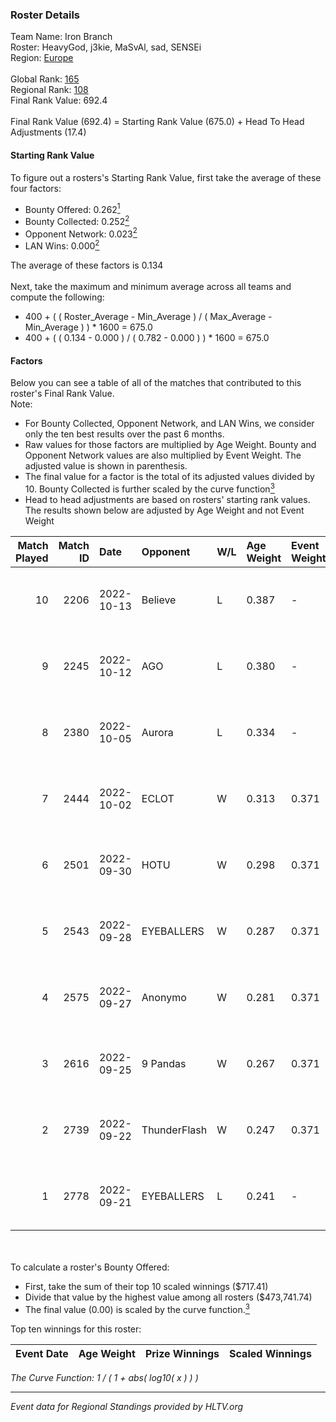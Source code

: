 ### Roster Details<br />
Team Name: Iron Branch<br />
Roster: HeavyGod, j3kie, MaSvAl, sad, SENSEi<br />
Region: [Europe]( ../standings_europe.md)<br />
<br />
Global Rank: [165](../standings_global.md)<br />
Regional Rank: [108]( ../standings_europe.md)<br />
Final Rank Value:  692.4<br />
<br />
Final Rank Value (692.4) = Starting Rank Value (675.0) + Head To Head Adjustments (17.4)<br />

#### Starting Rank Value<br />
To figure out a rosters's Starting Rank Value, first take the average of these four factors:<br />
- Bounty Offered: 0.262[<sup>1</sup>](#table2)
- Bounty Collected: 0.252[<sup>2</sup>](#table1)
- Opponent Network: 0.023[<sup>2</sup>](#table1)
- LAN Wins: 0.000[<sup>2</sup>](#table1)

The average of these factors is 0.134<br />
<br />
Next, take the maximum and minimum average across all teams and compute the following:<br />
- 400 + ( ( Roster_Average - Min_Average ) / ( Max_Average - Min_Average ) ) * 1600 = 675.0
- 400 + ( ( 0.134 - 0.000 ) / ( 0.782 - 0.000 ) ) * 1600 = 675.0


#### Factors<br />
Below you can see a table of all of the matches that contributed to this roster's Final Rank Value.<br />
Note:<br />

- For Bounty Collected, Opponent Network, and LAN Wins, we consider only the ten best results over the past 6 months.
- Raw values for those factors are multiplied by Age Weight. Bounty and Opponent Network values are also multiplied by Event Weight. The adjusted value is shown in parenthesis.
- The final value for a factor is the total of its adjusted values divided by 10. Bounty Collected is further scaled by the curve function[<sup>3</sup>](#curveFunction)
- Head to head adjustments are based on rosters' starting rank values. The results shown below are adjusted by Age Weight and not Event Weight
<span id="table1"></span><br />


| Match Played | Match ID | Date       | Opponent     | W/L | Age Weight | Event Weight | Bounty Collected | Opponent Network | LAN Wins  | H2H Adj. | Roster                               |
| -: | -: | :- | :- | :- | :- | :- | :- | :- | :- | -: | :- |
|           10 |     2206 | 2022-10-13 | Believe      | L   | 0.387      | -            | -                | -                | -         |    -4.37 | HeavyGod, j3kie, MaSvAl, sad, SENSEi |
|            9 |     2245 | 2022-10-12 | AGO          | L   | 0.380      | -            | -                | -                | -         |    -4.73 | HeavyGod, j3kie, MaSvAl, sad, SENSEi |
|            8 |     2380 | 2022-10-05 | Aurora       | L   | 0.334      | -            | -                | -                | -         |    -5.40 | HeavyGod, j3kie, MaSvAl, sad, SENSEi |
|            7 |     2444 | 2022-10-02 | ECLOT        | W   | 0.313      | 0.371        | 0.046 (0.005)    | 0.584 (0.068)    | 0 (0.000) |     8.38 | HeavyGod, j3kie, MaSvAl, sad, SENSEi |
|            6 |     2501 | 2022-09-30 | HOTU         | W   | 0.298      | 0.371        | 0.004 (0.000)    | 0.112 (0.012)    | 0 (0.000) |     5.40 | HeavyGod, j3kie, MaSvAl, sad, SENSEi |
|            5 |     2543 | 2022-09-28 | EYEBALLERS   | W   | 0.287      | 0.371        | 0.017 (0.002)    | 0.776 (0.083)    | 0 (0.000) |     7.01 | HeavyGod, j3kie, MaSvAl, sad, SENSEi |
|            4 |     2575 | 2022-09-27 | Anonymo      | W   | 0.281      | 0.371        | 0.000 (0.000)    | 0.388 (0.040)    | 0 (0.000) |     3.31 | HeavyGod, j3kie, MaSvAl, sad, SENSEi |
|            3 |     2616 | 2022-09-25 | 9 Pandas     | W   | 0.267      | 0.371        | 0.023 (0.002)    | 0.260 (0.026)    | 0 (0.000) |     5.05 | HeavyGod, j3kie, MaSvAl, sad, SENSEi |
|            2 |     2739 | 2022-09-22 | ThunderFlash | W   | 0.247      | 0.371        | 0.010 (0.001)    | 0.054 (0.005)    | 0 (0.000) |     4.33 | HeavyGod, j3kie, MaSvAl, sad, SENSEi |
|            1 |     2778 | 2022-09-21 | EYEBALLERS   | L   | 0.241      | -            | -                | -                | -         |    -1.56 | HeavyGod, j3kie, MaSvAl, sad, SENSEi |

<br />
<span id="table2"></span><br />
To calculate a roster's Bounty Offered:<br />

- First, take the sum of their top 10 scaled winnings ($717.41)
- Divide that value by the highest value among all rosters ($473,741.74)
- The final value (0.00) is scaled by the curve function.[<sup>3</sup>](#curveFunction)

Top ten winnings for this roster:<br />

| Event Date | Age Weight | Prize Winnings | Scaled Winnings |
| :- | -: | :- | :- |


<span id="curveFunction"></span>_The Curve Function: 1 / ( 1 + abs( log10( x ) ) )_<br />

---
_Event data for Regional Standings provided by HLTV.org_<br />
